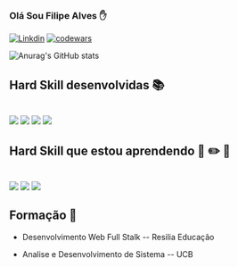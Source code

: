 ### Olá Sou Filipe Alves ✋

[![Linkdin](https://img.shields.io/badge/LinkedIn-0077B5?style=for-the-badge&logo=linkedin&logoColor=white)](www.linkedin.com/in/filipeqalves)
[![codewars](https://www.codewars.com/users/lipeqalves/badges/micro)](https://www.codewars.com/users/lipeqalves)

![Anurag's GitHub stats](https://github-readme-stats.vercel.app/api?username=lipeqalves&show_icons=true&theme=radical)

## Hard Skill desenvolvidas 📚

<div style ="display: inline_block"><br>
<img aling="center" olt="HTML5" src="https://img.shields.io/badge/HTML5-E34F26?style=for-the-badge&logo=html5&logoColor=white">
<img aling="center" olt="CSS3" src="https://img.shields.io/badge/CSS3-1572B6?style=for-the-badge&logo=css3&logoColor=white">
<img aling="center" olt="JAVASCRIPT" src="https://img.shields.io/badge/JavaScript-F7DF1E?style=for-the-badge&logo=javascript&logoColor=black">
<img aling="center" olt="LINUX" src="https://img.shields.io/badge/Linux-FCC624?style=for-the-badge&logo=linux&logoColor=black">

</div>

## Hard Skill que estou aprendendo 📖 ✏️ 📓

<div style ="display: inline_block"><br>
<img aling="center" olt="REACT" src="https://img.shields.io/badge/React-20232A?style=for-the-badge&logo=react&logoColor=61DAFB">
<img aling="center" olt="DART" src="https://img.shields.io/badge/Dart-0175C2?style=for-the-badge&logo=dart&logoColor=white">
<img aling="center" olt="FLUTTER" src="https://img.shields.io/badge/Flutter-02569B?style=for-the-badge&logo=flutter&logoColor=white">



</div>

## Formação 🏫

 - Desenvolvimento Web Full Stalk  -- Resilia Educação

 - Analise e Desenvolvimento de Sistema -- UCB
